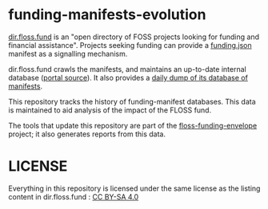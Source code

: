 # funding-manifests-evolution

[dir.floss.fund](https://dir.floss.fund/) is an "open directory of FOSS projects
looking for funding and financial assistance". Projects seeking funding can
provide a [funding.json](https://floss.fund/funding-manifest/) manifest as a
signalling mechanism.

dir.floss.fund crawls the manifests, and maintains an up-to-date internal
database ([portal source](https://github.com/floss-fund/portal)). It also
provides a [daily dump of its database of manifests](https://dir.floss.fund/browse/export).

This repository tracks the history of funding-manifest databases. This data
is maintained to aid analysis of the impact of the FLOSS fund.

The tools that update this repository are part of the
[floss-funding-envelope](https://github.com/shreekumar3d/floss-funding-envelope)
project; it also generates reports from this data.

# LICENSE

Everything in this repository is licensed under the same license as the listing
content in dir.floss.fund :
[CC BY-SA 4.0](https://creativecommons.org/licenses/by/4.0/deed.en)
